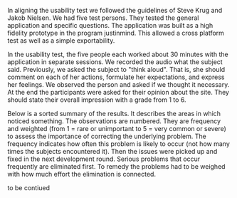 In aligning the usability test we followed the guidelines of Steve Krug and Jakob Nielsen.
We had five test persons. They tested the general application and specific questions.
The application was built as a high fidelity prototype in the program justinmind. This allowed a cross platform test as well as a simple exportability.


In the usability test, the five people each worked about 30 minutes with the application in separate sessions. We recorded the audio what the subject said. Previously, we asked the subject to "think aloud". That is, she should comment on each of her actions, formulate her expectations, and express her feelings. We observed the person and asked if we thought it necessary.
At the end the participants were asked for their opinion about the site. They should state their overall impression with a grade from 1 to 6.

Below is a sorted summary of the results.
It describes the areas in which noticed something. The observations are numbered. They are frequency and weighted (from 1 = rare or unimportant to 5 = very common or severe) to assess the importance of correcting the underlying problem.
The frequency indicates how often this problem is likely to occur (not how many times the subjects encountered it).
Then the issues were picked up and fixed in the next development round. Serious problems that occur frequently are eliminated first.
To remedy the problems had to be weighed with how much effort the elimination is connected.

to be contiued

